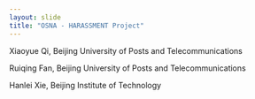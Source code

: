 ```yaml
---
layout: slide
title: "OSNA - HARASSMENT Project"
---
```


Xiaoyue Qi, Beijing University of Posts and Telecommunications

Ruiqing Fan, Beijing University of Posts and Telecommunications

Hanlei Xie, Beijing Institute of Technology
